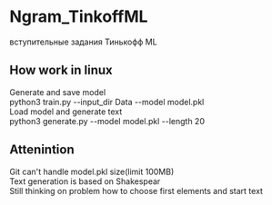 # Ngram_TinkoffML
вступительные задания Тинькофф ML 
## How work in linux 
Generate and save model <br />
python3 train.py --input_dir Data --model model.pkl <br />
Load model and generate text <br />
python3 generate.py --model model.pkl --length 20  <br />
## Attenintion 
Git can't handle model.pkl size(limit 100MB) <br />
Text generation is based on Shakespear <br />
Still thinking on problem how to choose first elements and start text <br />


